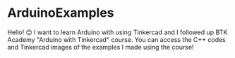 # ArduinoExamples

Hello! :blush:
I want to learn Arduino with using Tinkercad and I followed up BTK Academy "Arduino with Tinkercad" course.
You can access the C++ codes and Tinkercad images of the examples I made using the course!

